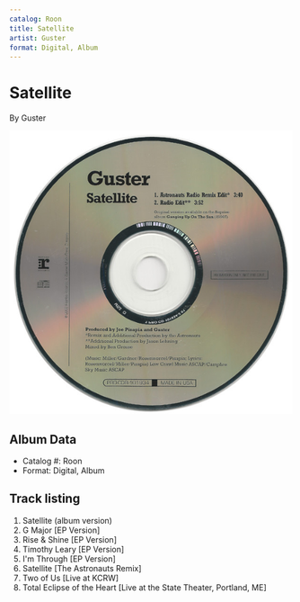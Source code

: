 ```yaml
---
catalog: Roon
title: Satellite
artist: Guster
format: Digital, Album
---
```


# Satellite

By Guster

![](../../assets/albumcovers/Guster-Satellite.png)

## Album Data

- Catalog #: Roon
- Format: Digital, Album


## Track listing


1. Satellite (album version)
2. G Major [EP Version]
3. Rise & Shine [EP Version]
4. Timothy Leary [EP Version]
5. I'm Through [EP Version]
6. Satellite [The Astronauts Remix]
7. Two of Us [Live at KCRW]
8. Total Eclipse of the Heart [Live at the State Theater, Portland, ME]

